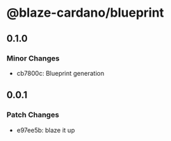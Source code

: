 # @blaze-cardano/blueprint

## 0.1.0

### Minor Changes

- cb7800c: Blueprint generation

## 0.0.1

### Patch Changes

- e97ee5b: blaze it up
